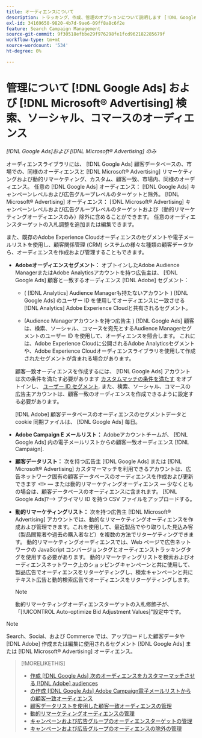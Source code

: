 ```yaml
---
title: オーディエンスについて
description: トラッキング、作成、管理のオプションについて説明します [!DNL Google Ads] および [!DNL Microsoft® Advertising] オーディエンス。
exl-id: 34169650-9820-4b7d-9ae6-09ff8a8c6f2e
feature: Search Campaign Management
source-git-commit: 9f30518efbbe29f976298fe1fcd962182285679f
workflow-type: tm+mt
source-wordcount: '534'
ht-degree: 0%

---
```


# 管理について [!DNL Google Ads] および [!DNL Microsoft® Advertising] 検索、ソーシャル、コマースのオーディエンス

*[!DNL Google Ads]および [!DNL Microsoft® Advertising] のみ*

オーディエンスライブラリには、 [!DNL Google Ads] 顧客データベースの、市場での、同様のオーディエンスと [!DNL Microsoft® Advertising] リマーケティングおよび動的リマーケティング、カスタム、顧客一致、市場内、同様のオーディエンス。 任意の [!DNL Google Ads] オーディエンス： [!DNL Google Ads] キャンペーンレベルおよび広告グループレベルのターゲットと除外。 [!DNL Microsoft® Advertising] オーディエンス： [!DNL Microsoft® Advertising] キャンペーンレベルおよび広告グループレベルのターゲットおよび（動的リマーケティングオーディエンスのみ）除外に含めることができます。 任意のオーディエンスターゲットの入札調整を追加または編集できます。

また、既存のAdobe Experience Cloudオーディエンスのセグメントや電子メールリストを使用し、顧客関係管理 (CRM) システムの様々な種類の顧客データから、オーディエンスを作成および管理することもできます。

* **Adobeオーディエンスセグメント：** オプトインしたAdobe Audience ManagerまたはAdobe Analyticsアカウントを持つ広告主は、 [!DNL Google Ads] 顧客と一致するオーディエンス [!DNL Adobe] セグメント：

   * ( [!DNL Analytics] Audience Managerも持たないアカウント ) [!DNL Google Ads] のユーザー ID を使用してオーディエンスに一致させる [!DNL Analytics] Adobe Experience Cloudと共有されるセグメント。

   * (Audience Managerアカウントを持つ広告主 ) [!DNL Google Ads] 顧客は、検索、ソーシャル、コマースを宛先とするAudience Managerセグメントのユーザー ID を使用して、オーディエンスを照合します。 これには、Adobe Experience Cloudに公開されるAdobe Analyticsセグメントや、Adobe Experience Cloudオーディエンスライブラリを使用して作成されたセグメントが含まれる場合があります。

  顧客一致オーディエンスを作成するには、 [!DNL Google Ads] アカウントは次の条件を満たす必要があります [カスタムマッチの条件を満たす](https://support.google.com/adspolicy/answer/6299717) をオプトインし、 [ユーザー ID セグメント](https://support.google.com/google-ads/answer/9199250). また、検索、ソーシャル、コマースの広告主アカウントは、顧客一致のオーディエンスを作成できるように設定する必要があります。

  [!DNL Adobe] 顧客データベースのオーディエンスのセグメントデータと cookie 同期ファイルは、 [!DNL Google Ads] 毎日。

* **Adobe Campaign E メールリスト：** Adobeアカウントチームが、 [!DNL Google Ads] 内の電子メールリストからの顧客一致オーディエンス [!DNL Campaign].

* **顧客データリスト：** 次を持つ広告主 [!DNL Google Ads] または [!DNL Microsoft® Advertising] カスタマーマッチを利用できるアカウントは、広告ネットワーク固有の顧客データベースのオーディエンスを作成および更新できます &lt;!> — または動的リマーケティングオーディエンス — 少なくともの場合は、顧客データベースのオーディエンスに含まれます。 [!DNL Google Ads]?—> プライマリ ID を持つ CSV ファイルをアップロードする。

* **動的リマーケティングリスト：** 次を持つ広告主 [!DNL Microsoft® Advertising] アカウントでは、動的なリマーケティングオーディエンスを作成および管理できます。これを使用して、最近製品でやり取りした見込み客（製品閲覧者や過去の購入者など）を複数の方法でリターゲティングできます。 動的リマーケティングオーディエンスでは、Web ページで広告ネットワークの JavaScript コンバージョンタグとオーディエンストラッキングタグを使用する必要があります。 動的リマーケティングリストを検索およびオーディエンスネットワーク上のショッピングキャンペーンと共に使用して、製品広告でオーディエンスをリターゲティングし、検索キャンペーンと共にテキスト広告と動的検索広告でオーディエンスをリターゲティングします。 <!--[For [!DNL Google Ads], these are technically included in a customer data-based audience, so word this all carefully when we add support for them.]-->

  >[!NOTE]
  >
  >動的リマーケティングオーディエンスターゲットの入札修飾子が、「[!UICONTROL Auto-optimize Bid Adjustment Values]&quot;設定中です。

>[!NOTE]
>
>Search、Social、および Commerce では、アップロードした顧客データや [!DNL Adobe] 作成または編集に使用されるセグメント [!DNL Google Ads] または [!DNL Microsoft® Advertising] オーディエンス。

>[!MORELIKETHIS]
>
>* [作成 [!DNL Google Ads] 次のオーディエンスをカスタマーマッチさせる [!DNL Adobe] audiences](google-audience-from-adobe-audience.md)
>* [の作成 [!DNL Google Ads] Adobe Campaign電子メールリストからの顧客一致オーディエンス](google-audience-from-campaign-email-list.md)
>* [顧客データリストを使用した顧客一致オーディエンスの管理](audience-from-customer-data-list.md)
>* [動的リマーケティングオーディエンスの管理](audience-dynamic-remarketing-manage.md)
>* [キャンペーンおよび広告グループのオーディエンスターゲットの管理](audience-targets-manage.md)
>* [キャンペーンおよび広告グループのオーディエンスの除外の管理](audience-exclusions-manage.md)
